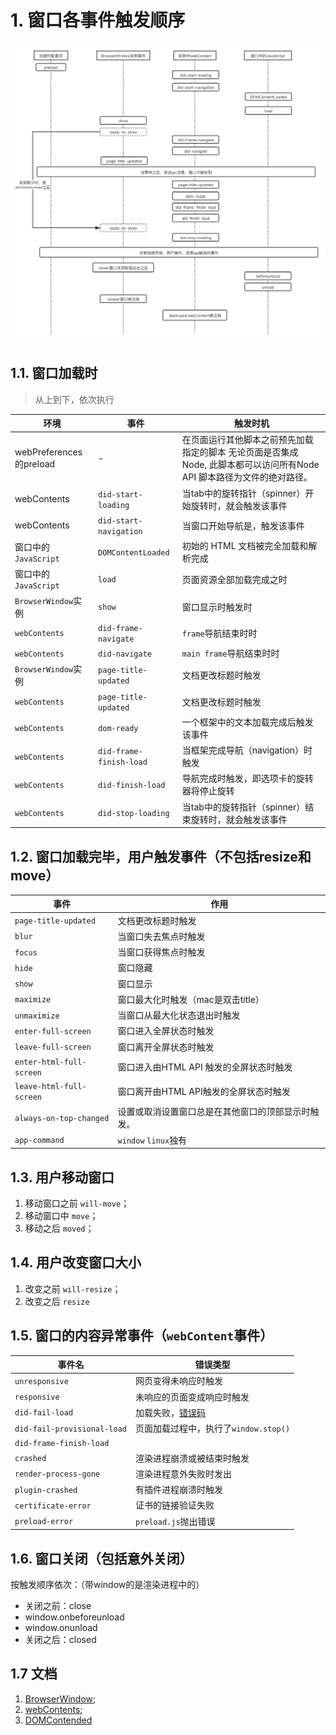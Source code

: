 # 1. 窗口各事件触发顺序

<img src='./img/window-event.png'/>

## 1.1. 窗口加载时
> 从上到下，依次执行

| 环境                    | 事件                    | 触发时机                                                                                                               |
| ----------------------- | ----------------------- | ---------------------------------------------------------------------------------------------------------------------- |
| webPreferences的preload | -                       | 在页面运行其他脚本之前预先加载指定的脚本 无论页面是否集成Node, 此脚本都可以访问所有Node API 脚本路径为文件的绝对路径。 |
| webContents             | `did-start-loading`     | 当tab中的旋转指针（spinner）开始旋转时，就会触发该事件                                                                 |
| webContents             | `did-start-navigation`  | 当窗口开始导航是，触发该事件                                                                                           |
| 窗口中的`JavaScript`    | `DOMContentLoaded`      | 初始的 HTML 文档被完全加载和解析完成                                                                                   |
| 窗口中的`JavaScript`    | `load`                  | 页面资源全部加载完成之时                                                                                               |
| `BrowserWindow`实例     | `show`                  | 窗口显示时触发时                                                                                                       |
| `webContents`           | `did-frame-navigate`    | `frame`导航结束时时                                                                                                    |
| `webContents`           | `did-navigate`          | `main frame`导航结束时时                                                                                               |
| `BrowserWindow`实例     | `page-title-updated`    | 文档更改标题时触发                                                                                                     |
| `webContents`           | `page-title-updated`    | 文档更改标题时触发                                                                                                     |
| `webContents`           | `dom-ready`             | 一个框架中的文本加载完成后触发该事件                                                                                   |
| `webContents`           | `did-frame-finish-load` | 当框架完成导航（navigation）时触发                                                                                     |
| `webContents`           | `did-finish-load`       | 导航完成时触发，即选项卡的旋转器将停止旋转                                                                             |
| `webContents`           | `did-stop-loading`      | 当tab中的旋转指针（spinner）结束旋转时，就会触发该事件                                                                 |


## 1.2. 窗口加载完毕，用户触发事件（不包括resize和move）

| 事件                     | 作用                                               |
| ------------------------ | -------------------------------------------------- |
| `page-title-updated`     | 文档更改标题时触发                                 |
| `blur`                   | 当窗口失去焦点时触发                               |
| `focus`                  | 当窗口获得焦点时触发                               |
| `hide`                   | 窗口隐藏                                           |
| `show`                   | 窗口显示                                           |
| `maximize`               | 窗口最大化时触发（mac是双击title）                 |
| `unmaximize`             | 当窗口从最大化状态退出时触发                       |
| `enter-full-screen`      | 窗口进入全屏状态时触发                             |
| `leave-full-screen`      | 窗口离开全屏状态时触发                             |
| `enter-html-full-screen` | 窗口进入由HTML API 触发的全屏状态时触发            |
| `leave-html-full-screen` | 窗口离开由HTML API触发的全屏状态时触发             |
| `always-on-top-changed`  | 设置或取消设置窗口总是在其他窗口的顶部显示时触发。 |
| `app-command`            | `window` `linux`独有                               |



## 1.3. 用户移动窗口

1. 移动窗口之前 `will-move`；
2. 移动窗口中 `move`；
3. 移动之后 `moved`；

## 1.4. 用户改变窗口大小
1. 改变之前 `will-resize`；
2. 改变之后 `resize`


## 1.5. 窗口的内容异常事件（`webContent`事件）
| 事件名                      | 错误类型                                                                                                 |
| --------------------------- | -------------------------------------------------------------------------------------------------------- |
| `unresponsive`              | 网页变得未响应时触发                                                                                     |
| `responsive`                | 未响应的页面变成响应时触发                                                                               |
| `did-fail-load`             | 加载失败，[错误码](https://code.google.com/p/chromium/codesearch#chromium/src/net/base/net_error_list.h) |
| `did-fail-provisional-load` | 页面加载过程中，执行了`window.stop()`                                                                    |
| `did-frame-finish-load`     |                                                                                                          |
| `crashed`                   | 渲染进程崩溃或被结束时触发                                                                               |
| `render-process-gone`       | 渲染进程意外失败时发出                                                                                   |
| `plugin-crashed`            | 有插件进程崩溃时触发                                                                                     |
| `certificate-error`         | 证书的链接验证失败                                                                                       |
| `preload-error`             | `preload.js`抛出错误                                                                                     |


## 1.6. 窗口关闭（包括意外关闭）

按触发顺序依次：（带window的是渲染进程中的）

-  关闭之前：close
-  window.onbeforeunload
-  window.onunload
-  关闭之后：closed


## 1.7 文档
1. [BrowserWindow](https://www.electronjs.org/docs/api/browser-window);
2. [webContents](https://www.electronjs.org/docs/api/web-contents);
3. [DOMContended](https://developer.mozilla.org/zh-CN/docs/Web/Events/DOMContentLoaded)